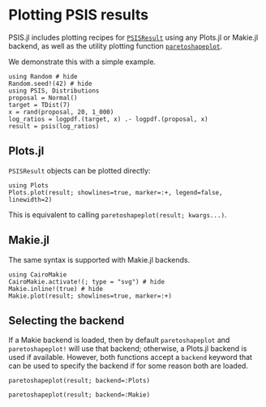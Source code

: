 # Plotting PSIS results

PSIS.jl includes plotting recipes for [`PSISResult`](@ref) using any Plots.jl or Makie.jl backend, as well as the utility plotting function [`paretoshapeplot`](@ref).

We demonstrate this with a simple example.

```@example 1
using Random # hide
Random.seed!(42) # hide
using PSIS, Distributions
proposal = Normal()
target = TDist(7)
x = rand(proposal, 20, 1_000)
log_ratios = logpdf.(target, x) .- logpdf.(proposal, x)
result = psis(log_ratios)
```

## Plots.jl

`PSISResult` objects can be plotted directly:

```@example 1
using Plots
Plots.plot(result; showlines=true, marker=:+, legend=false, linewidth=2)
```

This is equivalent to calling `paretoshapeplot(result; kwargs...)`.

## Makie.jl

The same syntax is supported with Makie.jl backends.

```@example 1
using CairoMakie
CairoMakie.activate!(; type = "svg") # hide
Makie.inline!(true) # hide
Makie.plot(result; showlines=true, marker=:+)
```

## Selecting the backend

If a Makie backend is loaded, then by default `paretoshapeplot` and `paretoshapeplot!` will use that backend; otherwise, a Plots.jl backend is used if available.
However, both functions accept a `backend` keyword that can be used to specify the backend if for some reason both are loaded.

```@example 1
paretoshapeplot(result; backend=:Plots)
```

```@example 1
paretoshapeplot(result; backend=:Makie)
```
